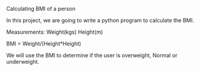 Calculating BMI of a person

In this project, we are going to write a python program to calculate the BMI. 

Measurements:
Weight(kgs)
Height(m)

BMI = Weight/(Height*Height)

We will use the BMI to determine if the user is overweight, Normal or underweight. 
